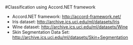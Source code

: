#Classification using Accord.NET framework
- Accord.NET framework: http://accord-framework.net/  
- Iris dataset: http://archive.ics.uci.edu/ml/datasets/Iris
- Wine dataset: http://archive.ics.uci.edu/ml/datasets/Wine
- Skin Segmentation Data Set: http://archive.ics.uci.edu/ml/datasets/Skin+Segmentation